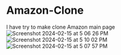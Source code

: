 # Amazon-Clone
I have try to make clone Amazon main page 
![Screenshot 2024-02-15 at 5 06 26 PM](https://github.com/om78/Amazon-Clone/assets/91361595/3835693c-f07a-4829-ae85-470bfa60370d)
![Screenshot 2024-02-15 at 5 10 02 PM](https://github.com/om78/Amazon-Clone/assets/91361595/9ddde1b1-82ed-4c98-ad80-948cc1f504cb)
![Screenshot 2024-02-15 at 5 07 57 PM](https://github.com/om78/Amazon-Clone/assets/91361595/8f479233-7771-40cf-ab8f-cd9ab6b618dc)
